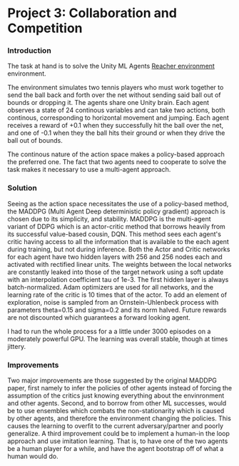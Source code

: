 # Project 3: Collaboration and Competition



### Introduction

The task at hand is to solve the Unity ML Agents [Reacher environment](https://github.com/Unity-Technologies/ml-agents/blob/master/docs/Learning-Environment-Examples.md#tennis) environment.

The environment simulates two tennis players who must work together to send the ball back and forth over the net without sending said ball out of bounds or dropping it. The agents share one Unity brain. Each agent observes a state of 24 continous variables and can take two actions, both continous, corresponding to horizontal movement and jumping. Each agent receives a reward of +0.1 when they successfully hit the ball over the net, and one of -0.1 when they the ball hits their ground or when they drive the ball out of bounds. 


The continous nature of the action space makes a policy-based approach the preferred one. The fact that two agents need to cooperate to solve the task makes it necessary to use a multi-agent approach.  

### Solution 


Seeing as the action space necessitates the use of a policy-based method, the MADDPG (Multi Agent Deep deterministic policy gradient) approach is chosen due to its simplicity, and stability. MADDPG is the multi-agent variant of DDPG which is an actor-critic method that borrows heavily from its successful value-based cousin, DQN. This method sees each agent's critic having access to all the information that is available to the each agent during training, but not during inference. 
Both the Actor and Critic networks for each agent have two hidden layers with 256 and 256 nodes each and activated with rectified linear units. The weights between the local networks are constantly leaked into those of the target network using a soft update with an interpolation coefficient tau of 1e-3. The first hidden layer is always batch-normalized. Adam optimizers are used for all networks, and the learning rate of the critic is 10 times that of the actor.
To add an element of exploration, noise is sampled from an Ornstein-Uhlenbeck process with parameters theta=0.15 and sigma=0.2 and its norm halved. Future rewards are not discounted which guarantees a forward looking agent. 

I had to run the whole process for a a little under 3000 episodes on a moderately powerful GPU. The learning was overall stable, though at times jittery. 


### Improvements

Two major improvements are those suggested by the original MADDPG paper, first namely to infer the policies of other agents instead of forcing the assumption of the critics just knowing everything about the envinronment and other agents. Second, and to borrow from other ML successes, would be to use ensembles which combats the non-stationarity which is caused by other agents, and therefore the envinronment changing the policies. This causes the learning to overfit to the current adversary/partner and poorly generalize. A third improvement could be to implement a human-in the loop approach and use imitation learning. That is, to have one of the two agents be a human player for a while, and have the agent bootstrap off of what a human would do. 